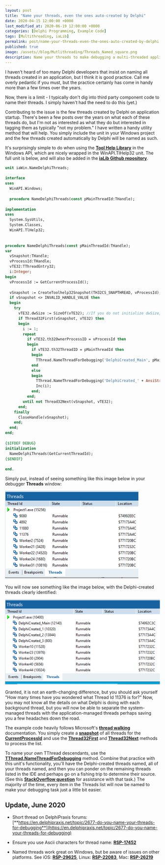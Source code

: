 ```yaml
---
layout: post
title: "Name your threads, even the ones auto-created by Delphi"
date: 2020-04-15 12:00:00 +0000
last_modified_at: 2020-06-19 12:00:00 +0000
categories: [Delphi Programming, Example Code]
tags: [Multithreading, iaLib]
permalink: post/name-your-threads-even-the-ones-auto-created-by-delphi
published: true
image: /assets//blog/Mutlithreading/Threads_Named_square.png
description: Name your threads to make debugging a multi-threaded application easier.
---
```

I haven't heard of too many Delphi developers that insist on naming all threads created in an application, but I think it is good practice. Call me overly pedantic if you must, but the practice certainly has come in handy more than a few times over the years.

Now, there is a limit - I typically don't dig into third party component code to name their threads. I simply haven't had the need to do this (yet.)

Contributing to the issue is the few threads created by Delphi on application startup. There's been a few posts over the years on what each of these threads do, but I'm not as interested as what they do but interested in tagging them as typically "not my problem." I have written a handy utility method that will help. You simply include the unit in your Windows project and the few threads created automatically by Delphi will be named as such.

It's surprisingly simple to do when using the [**Tool Help Library**](https://docs.microsoft.com/en-us/windows/win32/api/_toolhelp/) in the Windows API, which are nicely wrapped in the WinAPI.TlHelp32 unit. The full unit is below, and will also be added in the [**iaLib Github repository**](https://github.com/ideasawakened/iaLib).

````pascal
unit iaWin.NameDelphiThreads;

interface
uses
  WinAPI.Windows;

  procedure NameDelphiThreads(const pMainThreadId:THandle);

implementation
uses
  System.SysUtils,
  System.Classes,
  WinAPI.TlHelp32;


procedure NameDelphiThreads(const pMainThreadId:THandle);
var
  vSnapshot:THandle;
  vProcessId:THandle;
  vTE32:TThreadEntry32;
  i:Integer;
begin
  vProcessId := GetCurrentProcessId();

  vSnapshot := CreateToolhelp32Snapshot(TH32CS_SNAPTHREAD, vProcessId);
  if vSnapshot <> INVALID_HANDLE_VALUE then
  begin
    try
      vTE32.dwSize := SizeOf(vTE32); //If you do not initialize dwSize, Thread32First fails.
      if Thread32First(vSnapshot, vTE32) then
      begin
        i := 1;
        repeat
          if vTE32.th32OwnerProcessID = vProcessId then
          begin
            if vTE32.th32ThreadID = pMainThreadId then
            begin
              TThread.NameThreadForDebugging('DelphiCreated_Main', pMainThreadId);
            end
            else
            begin
              TThread.NameThreadForDebugging('DelphiCreated_' + AnsiString(IntToStr(i)), vTE32.th32ThreadID);
              Inc(i);
            end;
          end;
        until not Thread32Next(vSnapshot, vTE32);
      end;
    finally
      CloseHandle(vSnapshot);
    end;
  end;
end;

{$IFDEF DEBUG}
initialization
  NameDelphiThreads(GetCurrentThreadId);
{$ENDIF}

end.
````
Simply put, instead of seeing something like this image below in your debugger **Threads** window:

![RAD Studio IDE thread list, not named](/assets//blog/Mutlithreading/Threads_NotNamed.png)

You will now see something like the image below, with the Delphi-created threads clearly identified:

![RAD Studio IDE thread list, named threads](/assets//blog/Mutlithreading/Threads_Named.png)

Granted, it is not an earth-changing difference, but you should ask yourself "How many times have you wondered what Thread Id 11376 is for?" Now, you may not know all the details on what Delphi is doing with each background thread, but you will now be able to separate the system-managed threads with the application-managed threads perhaps saving you a few headaches down the road.

The example code heavily follows Microsoft's [**thread walking**](https://docs.microsoft.com/en-us/windows/win32/toolhelp/thread-walking) documentation. You simply create a [**snapshot**](https://docs.microsoft.com/en-us/windows/win32/api/tlhelp32/nf-tlhelp32-createtoolhelp32snapshot) of all threads for the [**CurrentProcessId**](https://docs.microsoft.com/en-us/windows/win32/api/processthreadsapi/nf-processthreadsapi-getcurrentprocessid) and use the [**Thread32First**](https://docs.microsoft.com/en-us/windows/win32/api/tlhelp32/nf-tlhelp32-thread32first) and [**Thread32Next**](https://docs.microsoft.com/en-us/windows/win32/api/tlhelp32/nf-tlhelp32-thread32next) methods to process the list.

To name your own TThread descendants, use the [**TThread.NameThreadForDebugging**](http://docwiki.embarcadero.com/Libraries/en/System.Classes.TThread.NameThreadForDebugging) method. Combine that practice with this unit's functionality, you'll have the Delphi-created threads named, all of your threads named, and then you can ponder on the remaining threads listed in the IDE and perhaps go on a fishing trip to determine their source. (See this [**StackOverflow question**](https://stackoverflow.com/questions/4855638/how-can-you-find-out-who-creates-all-your-threads-in-a-delphi-program) for assistance with that task.) The majority of the time, every item in the Threads list will now be named to make your debugging task just a little bit easier.

## Update, June 2020

-   Short thread on DelphiPraxis forums: [**https://en.delphipraxis.net/topic/2677-do-you-name-your-threads-for-debugging**](https://en.delphipraxis.net/topic/2677-do-you-name-your-threads-for-debugging)
    
-   Ensure you use Ascii characters for thread name: [**RSP-17452**](https://quality.embarcadero.com/browse/RSP-17452)
    
-   Named threads work great on Windows, but be aware of issues on other platforms. See iOS: [**RSP-29625**](https://quality.embarcadero.com/browse/RSP-29625), Linux: [**RSP-22083**](https://quality.embarcadero.com/browse/RSP-22083), Mac: [**RSP-26219**](https://quality.embarcadero.com/browse/RSP-26129)